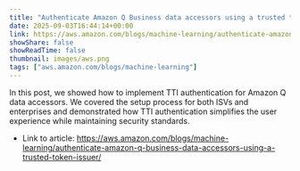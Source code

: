 ```yaml
---
title: "Authenticate Amazon Q Business data accessors using a trusted token issuer"
date: 2025-09-03T16:44:14+00:00
link: https://aws.amazon.com/blogs/machine-learning/authenticate-amazon-q-business-data-accessors-using-a-trusted-token-issuer/
showShare: false
showReadTime: false
thumbnail: images/aws.png
tags: ["aws.amazon.com/blogs/machine-learning"]
---
```

In this post, we showed how to implement TTI authentication for Amazon Q data accessors. We covered the setup process for both ISVs and enterprises and demonstrated how TTI authentication simplifies the user experience while maintaining security standards.

- Link to article: https://aws.amazon.com/blogs/machine-learning/authenticate-amazon-q-business-data-accessors-using-a-trusted-token-issuer/